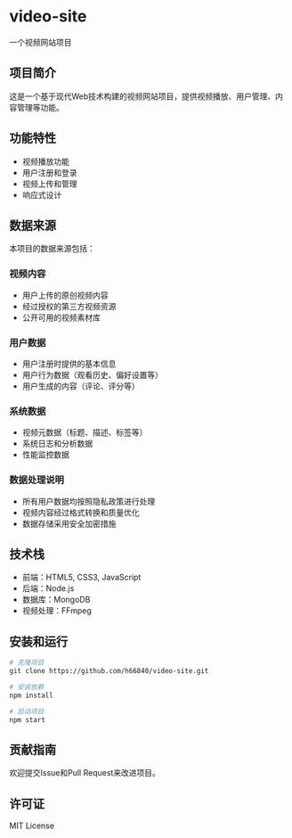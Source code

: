 # video-site

一个视频网站项目

## 项目简介

这是一个基于现代Web技术构建的视频网站项目，提供视频播放、用户管理、内容管理等功能。

## 功能特性

- 视频播放功能
- 用户注册和登录
- 视频上传和管理
- 响应式设计

## 数据来源

本项目的数据来源包括：

### 视频内容
- 用户上传的原创视频内容
- 经过授权的第三方视频资源
- 公开可用的视频素材库

### 用户数据
- 用户注册时提供的基本信息
- 用户行为数据（观看历史、偏好设置等）
- 用户生成的内容（评论、评分等）

### 系统数据
- 视频元数据（标题、描述、标签等）
- 系统日志和分析数据
- 性能监控数据

### 数据处理说明
- 所有用户数据均按照隐私政策进行处理
- 视频内容经过格式转换和质量优化
- 数据存储采用安全加密措施

## 技术栈

- 前端：HTML5, CSS3, JavaScript
- 后端：Node.js
- 数据库：MongoDB
- 视频处理：FFmpeg

## 安装和运行

```bash
# 克隆项目
git clone https://github.com/h66840/video-site.git

# 安装依赖
npm install

# 启动项目
npm start
```

## 贡献指南

欢迎提交Issue和Pull Request来改进项目。

## 许可证

MIT License